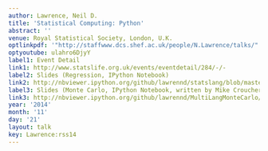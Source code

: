 ```yaml
---
author: Lawrence, Neil D.
title: 'Statistical Computing: Python'
abstract: ''
venue: Royal Statistical Society, London, U.K.
optlinkpdf: '"http://staffwww.dcs.shef.ac.uk/people/N.Lawrence/talks/" # "deepgp_ucl14b.pdf"'
optyoutube: ulahro6DjyY
label1: Event Detail
link1: http://www.statslife.org.uk/events/eventdetail/284/-/-
label2: Slides (Regression, IPython Notebook)
link2: http://nbviewer.ipython.org/github/lawrennd/statslang/blob/master/python/statslang.ipynb
label3: Slides (Monte Carlo, IPython Notebook, written by Mike Croucher)
link3: http://nbviewer.ipython.org/github/lawrennd/MultiLangMonteCarlo/blob/master/MultiLangStats.ipynb
year: '2014'
month: '11'
day: '21'
layout: talk
key: Lawrence:rss14
---
```

